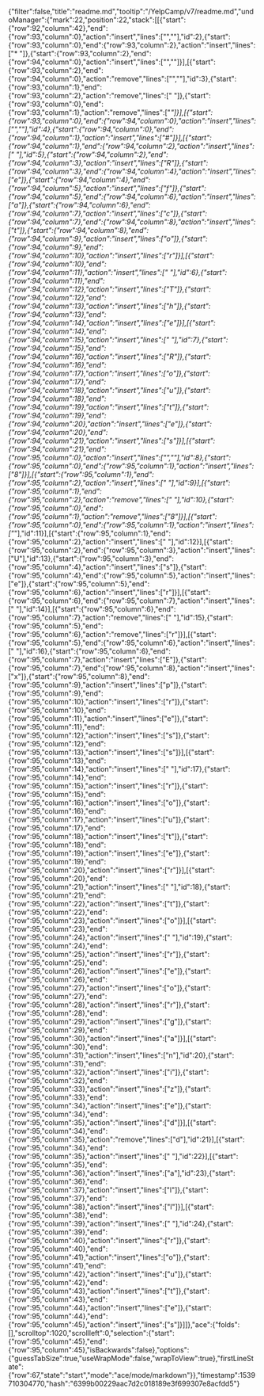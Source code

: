 {"filter":false,"title":"readme.md","tooltip":"/YelpCamp/v7/readme.md","undoManager":{"mark":22,"position":22,"stack":[[{"start":{"row":92,"column":42},"end":{"row":93,"column":0},"action":"insert","lines":["",""],"id":2},{"start":{"row":93,"column":0},"end":{"row":93,"column":2},"action":"insert","lines":["* "]},{"start":{"row":93,"column":2},"end":{"row":94,"column":0},"action":"insert","lines":["",""]}],[{"start":{"row":93,"column":2},"end":{"row":94,"column":0},"action":"remove","lines":["",""],"id":3},{"start":{"row":93,"column":1},"end":{"row":93,"column":2},"action":"remove","lines":[" "]},{"start":{"row":93,"column":0},"end":{"row":93,"column":1},"action":"remove","lines":["*"]}],[{"start":{"row":93,"column":0},"end":{"row":94,"column":0},"action":"insert","lines":["",""],"id":4},{"start":{"row":94,"column":0},"end":{"row":94,"column":1},"action":"insert","lines":["#"]}],[{"start":{"row":94,"column":1},"end":{"row":94,"column":2},"action":"insert","lines":[" "],"id":5},{"start":{"row":94,"column":2},"end":{"row":94,"column":3},"action":"insert","lines":["R"]},{"start":{"row":94,"column":3},"end":{"row":94,"column":4},"action":"insert","lines":["e"]},{"start":{"row":94,"column":4},"end":{"row":94,"column":5},"action":"insert","lines":["f"]},{"start":{"row":94,"column":5},"end":{"row":94,"column":6},"action":"insert","lines":["a"]},{"start":{"row":94,"column":6},"end":{"row":94,"column":7},"action":"insert","lines":["c"]},{"start":{"row":94,"column":7},"end":{"row":94,"column":8},"action":"insert","lines":["t"]},{"start":{"row":94,"column":8},"end":{"row":94,"column":9},"action":"insert","lines":["o"]},{"start":{"row":94,"column":9},"end":{"row":94,"column":10},"action":"insert","lines":["r"]}],[{"start":{"row":94,"column":10},"end":{"row":94,"column":11},"action":"insert","lines":[" "],"id":6},{"start":{"row":94,"column":11},"end":{"row":94,"column":12},"action":"insert","lines":["T"]},{"start":{"row":94,"column":12},"end":{"row":94,"column":13},"action":"insert","lines":["h"]},{"start":{"row":94,"column":13},"end":{"row":94,"column":14},"action":"insert","lines":["e"]}],[{"start":{"row":94,"column":14},"end":{"row":94,"column":15},"action":"insert","lines":[" "],"id":7},{"start":{"row":94,"column":15},"end":{"row":94,"column":16},"action":"insert","lines":["R"]},{"start":{"row":94,"column":16},"end":{"row":94,"column":17},"action":"insert","lines":["o"]},{"start":{"row":94,"column":17},"end":{"row":94,"column":18},"action":"insert","lines":["u"]},{"start":{"row":94,"column":18},"end":{"row":94,"column":19},"action":"insert","lines":["t"]},{"start":{"row":94,"column":19},"end":{"row":94,"column":20},"action":"insert","lines":["e"]},{"start":{"row":94,"column":20},"end":{"row":94,"column":21},"action":"insert","lines":["s"]}],[{"start":{"row":94,"column":21},"end":{"row":95,"column":0},"action":"insert","lines":["",""],"id":8},{"start":{"row":95,"column":0},"end":{"row":95,"column":1},"action":"insert","lines":["8"]}],[{"start":{"row":95,"column":1},"end":{"row":95,"column":2},"action":"insert","lines":[" "],"id":9}],[{"start":{"row":95,"column":1},"end":{"row":95,"column":2},"action":"remove","lines":[" "],"id":10},{"start":{"row":95,"column":0},"end":{"row":95,"column":1},"action":"remove","lines":["8"]}],[{"start":{"row":95,"column":0},"end":{"row":95,"column":1},"action":"insert","lines":["*"],"id":11}],[{"start":{"row":95,"column":1},"end":{"row":95,"column":2},"action":"insert","lines":[" "],"id":12}],[{"start":{"row":95,"column":2},"end":{"row":95,"column":3},"action":"insert","lines":["U"],"id":13},{"start":{"row":95,"column":3},"end":{"row":95,"column":4},"action":"insert","lines":["s"]},{"start":{"row":95,"column":4},"end":{"row":95,"column":5},"action":"insert","lines":["e"]},{"start":{"row":95,"column":5},"end":{"row":95,"column":6},"action":"insert","lines":["r"]}],[{"start":{"row":95,"column":6},"end":{"row":95,"column":7},"action":"insert","lines":[" "],"id":14}],[{"start":{"row":95,"column":6},"end":{"row":95,"column":7},"action":"remove","lines":[" "],"id":15},{"start":{"row":95,"column":5},"end":{"row":95,"column":6},"action":"remove","lines":["r"]}],[{"start":{"row":95,"column":5},"end":{"row":95,"column":6},"action":"insert","lines":[" "],"id":16},{"start":{"row":95,"column":6},"end":{"row":95,"column":7},"action":"insert","lines":["E"]},{"start":{"row":95,"column":7},"end":{"row":95,"column":8},"action":"insert","lines":["x"]},{"start":{"row":95,"column":8},"end":{"row":95,"column":9},"action":"insert","lines":["p"]},{"start":{"row":95,"column":9},"end":{"row":95,"column":10},"action":"insert","lines":["r"]},{"start":{"row":95,"column":10},"end":{"row":95,"column":11},"action":"insert","lines":["e"]},{"start":{"row":95,"column":11},"end":{"row":95,"column":12},"action":"insert","lines":["s"]},{"start":{"row":95,"column":12},"end":{"row":95,"column":13},"action":"insert","lines":["s"]}],[{"start":{"row":95,"column":13},"end":{"row":95,"column":14},"action":"insert","lines":[" "],"id":17},{"start":{"row":95,"column":14},"end":{"row":95,"column":15},"action":"insert","lines":["r"]},{"start":{"row":95,"column":15},"end":{"row":95,"column":16},"action":"insert","lines":["o"]},{"start":{"row":95,"column":16},"end":{"row":95,"column":17},"action":"insert","lines":["u"]},{"start":{"row":95,"column":17},"end":{"row":95,"column":18},"action":"insert","lines":["t"]},{"start":{"row":95,"column":18},"end":{"row":95,"column":19},"action":"insert","lines":["e"]},{"start":{"row":95,"column":19},"end":{"row":95,"column":20},"action":"insert","lines":["r"]}],[{"start":{"row":95,"column":20},"end":{"row":95,"column":21},"action":"insert","lines":[" "],"id":18},{"start":{"row":95,"column":21},"end":{"row":95,"column":22},"action":"insert","lines":["t"]},{"start":{"row":95,"column":22},"end":{"row":95,"column":23},"action":"insert","lines":["o"]}],[{"start":{"row":95,"column":23},"end":{"row":95,"column":24},"action":"insert","lines":[" "],"id":19},{"start":{"row":95,"column":24},"end":{"row":95,"column":25},"action":"insert","lines":["r"]},{"start":{"row":95,"column":25},"end":{"row":95,"column":26},"action":"insert","lines":["e"]},{"start":{"row":95,"column":26},"end":{"row":95,"column":27},"action":"insert","lines":["o"]},{"start":{"row":95,"column":27},"end":{"row":95,"column":28},"action":"insert","lines":["r"]},{"start":{"row":95,"column":28},"end":{"row":95,"column":29},"action":"insert","lines":["g"]},{"start":{"row":95,"column":29},"end":{"row":95,"column":30},"action":"insert","lines":["a"]}],[{"start":{"row":95,"column":30},"end":{"row":95,"column":31},"action":"insert","lines":["n"],"id":20},{"start":{"row":95,"column":31},"end":{"row":95,"column":32},"action":"insert","lines":["i"]},{"start":{"row":95,"column":32},"end":{"row":95,"column":33},"action":"insert","lines":["z"]},{"start":{"row":95,"column":33},"end":{"row":95,"column":34},"action":"insert","lines":["e"]},{"start":{"row":95,"column":34},"end":{"row":95,"column":35},"action":"insert","lines":["d"]}],[{"start":{"row":95,"column":34},"end":{"row":95,"column":35},"action":"remove","lines":["d"],"id":21}],[{"start":{"row":95,"column":34},"end":{"row":95,"column":35},"action":"insert","lines":[" "],"id":22}],[{"start":{"row":95,"column":35},"end":{"row":95,"column":36},"action":"insert","lines":["a"],"id":23},{"start":{"row":95,"column":36},"end":{"row":95,"column":37},"action":"insert","lines":["l"]},{"start":{"row":95,"column":37},"end":{"row":95,"column":38},"action":"insert","lines":["l"]}],[{"start":{"row":95,"column":38},"end":{"row":95,"column":39},"action":"insert","lines":[" "],"id":24},{"start":{"row":95,"column":39},"end":{"row":95,"column":40},"action":"insert","lines":["r"]},{"start":{"row":95,"column":40},"end":{"row":95,"column":41},"action":"insert","lines":["o"]},{"start":{"row":95,"column":41},"end":{"row":95,"column":42},"action":"insert","lines":["u"]},{"start":{"row":95,"column":42},"end":{"row":95,"column":43},"action":"insert","lines":["t"]},{"start":{"row":95,"column":43},"end":{"row":95,"column":44},"action":"insert","lines":["e"]},{"start":{"row":95,"column":44},"end":{"row":95,"column":45},"action":"insert","lines":["s"]}]]},"ace":{"folds":[],"scrolltop":1020,"scrollleft":0,"selection":{"start":{"row":95,"column":45},"end":{"row":95,"column":45},"isBackwards":false},"options":{"guessTabSize":true,"useWrapMode":false,"wrapToView":true},"firstLineState":{"row":67,"state":"start","mode":"ace/mode/markdown"}},"timestamp":1539710304770,"hash":"6399b00229aac7d2c018189e3f699307e8acfdd5"}